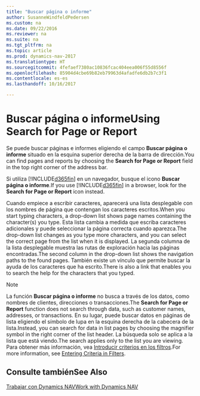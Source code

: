 ```yaml
---
title: "Buscar página o informe"
author: SusanneWindfeldPedersen
ms.custom: na
ms.date: 09/22/2016
ms.reviewer: na
ms.suite: na
ms.tgt_pltfrm: na
ms.topic: article
ms.prod: dynamics-nav-2017
ms.translationtype: HT
ms.sourcegitcommit: 4fefaef7380ac10836fcac404eea006f55d8556f
ms.openlocfilehash: 85904d4cbe69b82eb79963d4afadfe6db2b7c3f1
ms.contentlocale: es-es
ms.lasthandoff: 10/16/2017

---
```


# <a name="using-search-for-page-or-report"></a><span data-ttu-id="3f033-102">Buscar página o informe</span><span class="sxs-lookup"><span data-stu-id="3f033-102">Using Search for Page or Report</span></span>
<span data-ttu-id="3f033-103">Se puede buscar páginas e informes eligiendo el campo **Buscar página o informe** situado en la esquina superior derecha de la barra de dirección.</span><span class="sxs-lookup"><span data-stu-id="3f033-103">You can find pages and reports by choosing the **Search for Page or Report** field in the top right corner of the address bar.</span></span>

<span data-ttu-id="3f033-104">Si utiliza [!INCLUDE[d365fin](includes/d365fin_md.md)] en un navegador, busque el icono **Buscar página o informe**.</span><span class="sxs-lookup"><span data-stu-id="3f033-104">If you use [!INCLUDE[d365fin](includes/d365fin_md.md)] in a browser, look for the **Search for Page or Report** icon instead.</span></span>

<span data-ttu-id="3f033-105">Cuando empiece a escribir caracteres, aparecerá una lista desplegable con los nombres de página que contengan los caracteres escritos.</span><span class="sxs-lookup"><span data-stu-id="3f033-105">When you start typing characters, a drop-down list shows page names containing the character(s) you type.</span></span> <span data-ttu-id="3f033-106">Esta lista cambia a medida que escriba caracteres adicionales y puede seleccionar la página correcta cuando aparezca.</span><span class="sxs-lookup"><span data-stu-id="3f033-106">The drop-down list changes as you type more characters, and you can select the correct page from the list when it is displayed.</span></span> <span data-ttu-id="3f033-107">La segunda columna de la lista desplegable muestra las rutas de exploración hacia las páginas encontradas.</span><span class="sxs-lookup"><span data-stu-id="3f033-107">The second column in the drop-down list shows the navigation paths to the found pages.</span></span> <span data-ttu-id="3f033-108">También existe un vínculo que permite buscar la ayuda de los caracteres que ha escrito.</span><span class="sxs-lookup"><span data-stu-id="3f033-108">There is also a link that enables you to search the help for the characters that you typed.</span></span>

> [!NOTE]  
>   <span data-ttu-id="3f033-109">La función **Buscar página o informe** no busca a través de los datos, como nombres de clientes, direcciones o transacciones.</span><span class="sxs-lookup"><span data-stu-id="3f033-109">The **Search for Page or Report** function does not search through data, such as customer names, addresses, or transactions.</span></span> <span data-ttu-id="3f033-110">En su lugar, puede buscar datos en páginas de lista eligiendo el símbolo de lupa en la esquina derecha de la cabecera de la lista.</span><span class="sxs-lookup"><span data-stu-id="3f033-110">Instead, you can search for data in list pages by choosing the magnifier symbol in the right corner of the list header.</span></span> <span data-ttu-id="3f033-111">La búsqueda solo se aplica a la lista que está viendo.</span><span class="sxs-lookup"><span data-stu-id="3f033-111">The search applies only to the list you are viewing.</span></span> <span data-ttu-id="3f033-112">Para obtener más información, vea [Introducir criterios en los filtros](ui-enter-criteria-filters.md).</span><span class="sxs-lookup"><span data-stu-id="3f033-112">For more information, see [Entering Criteria in Filters](ui-enter-criteria-filters.md).</span></span>  

## <a name="see-also"></a><span data-ttu-id="3f033-113">Consulte también</span><span class="sxs-lookup"><span data-stu-id="3f033-113">See Also</span></span>
[<span data-ttu-id="3f033-114">Trabajar con Dynamics NAV</span><span class="sxs-lookup"><span data-stu-id="3f033-114">Work with Dynamics NAV</span></span>](ui-work-product.md)

